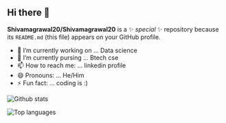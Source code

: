 ## Hi there 👋


**Shivamagrawal20/Shivamagrawal20** is a ✨ _special_ ✨ repository because its `README.md` (this file) appears on your GitHub profile.

- 🔭 I’m currently working on ... Data science
- 🌱 I’m currently pursing ... Btech cse
- 📫 How to reach me: ... linkedin profile
- 😄 Pronouns: ... He/Him
- ⚡ Fun fact: ... coding is :)


![Github stats](https://github-readme-stats.vercel.app/api?username=Shivamagrawal20&count_private=true&show_icons=true&theme=radical)

![Top languages](https://github-readme-stats.vercel.app/api/top-langs/?username=Shivamagrawal20&show_icons=true&theme=radical)
